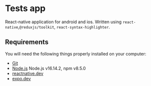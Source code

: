 # Tests app

React-native application for android and ios. Written using `react-native`,`@reduxjs/toolkit`, `react-syntax-highlighter`.

## Requirements

You will need the following things properly installed on your computer:

* [Git](https://git-scm.com/)
* [Node.js](https://nodejs.org/) Node.js v16.14.2, npm v8.5.0
* [reactnative.dev](https://facebook.github.io/create-react-app/)
* [expo.dev](https://expo.dev/)